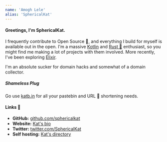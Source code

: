```yaml
---
name: 'Amogh Lele'
alias: 'SphericalKat'
---
```


#### Greetings, I'm SphericalKat.

I frequently contribute to Open Source 🌿, and everything I build for myself is available out in the open. 
I'm a massive [Kotlin](http://kotlinlang.org/) and [Rust 🦀](https://www.rust-lang.org) enthusiast, so you might find me making a lot of projects with them involved.
More recently, I've been exploring [Elixir](https://elixir-lang.org/).

I'm an absolute sucker for domain hacks and somewhat of a domain collector.

##### Shameless Plug
Go use [katb.in](https://katb.in) for all your pastebin and URL 🔗 shortening needs.

#### Links 🔗

- **GitHub:** [github.com/sphericalkat](https://github.com/sphericalkat)
- **Website:** [Kat's bio](https://kat.bio)
- **Twitter:** [twitter.com/SphericalKat](https://twitter.com/SphericalKat)
- **Self hosting:** [Kat's directory](https://kat.directory)
